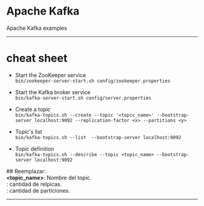 # Apache Kafka 
Apache Kafka examples

---  

# cheat sheet

+ Start the ZooKeeper service  
```bin/zookeeper-server-start.sh config/zookeeper.properties```   

+ Start the Kafka broker service  
```bin/kafka-server-start.sh config/server.properties```  

+ Create a topic  
```bin/kafka-topics.sh --create --topic '<topic_name>' --bootstrap-server localhost:9092 --replication-factor <x> --partitions <y>```   

+ Topic's list  
```bin/kafka-topics.sh --list  --bootstrap-server localhost:9092```  

+ Topic definition  
```bin/kafka-topics.sh --describe --topic <topic_name> --bootstrap-server localhost:9092```   


## Reemplazar:  
**<topic_name>**: Nombre del topic.  
**<xx>**: cantidad de relpicas.  
**<yy>**: cantidad de particiones.

--- 
